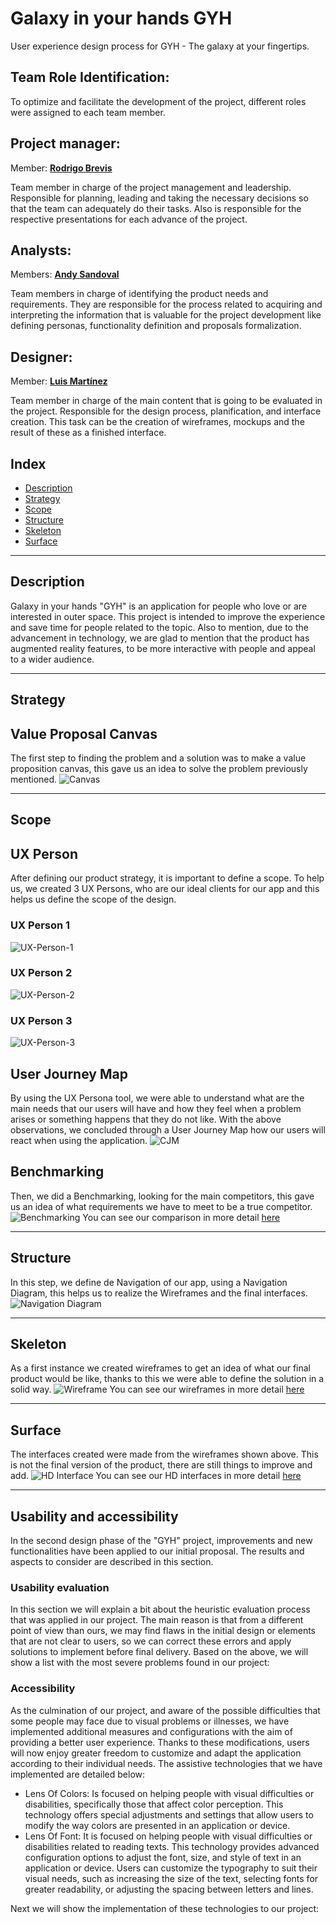 # Galaxy in your hands GYH
User experience design process for GYH - The galaxy at your fingertips.
## Team Role Identification:
To optimize and facilitate the development of the project, different roles were assigned to each team member.

## Project manager:
Member: [**Rodrigo Brevis**](https://github.com/R0drig0br)

Team member in charge of the project management and leadership. Responsible for planning, leading and taking the necessary decisions  so that the team can adequately do their tasks. Also is responsible for the respective presentations for each advance of the project.

## Analysts:
Members: [**Andy Sandoval**](https://github.com/andysandoval)

Team members in charge of identifying the product needs and requirements. They are responsible for the process related to acquiring and interpreting the information that is valuable for the project development like defining personas, functionality definition and proposals formalization.

## Designer:
Member: [**Luis Martínez**](https://github.com/LX699)

Team member in charge of the main content that is going to be evaluated in the project. Responsible for the design process, planification, and interface creation. This task can be the creation of wireframes, mockups and the result of these as a finished interface.

## Index
- [Description](#description)
- [Strategy](#strategy)
- [Scope](#scope)
- [Structure](#structure)
- [Skeleton](#skeleton)
- [Surface](#surface)

---
## Description
Galaxy in your hands "GYH" is an application for people who love or are interested in outer space. This project is intended to improve the experience and save time for people related to the topic. Also to mention, due to the advancement in technology, we are glad to mention that the product has augmented reality features, to be more interactive with people and appeal to a wider audience.

---
## Strategy
## Value Proposal Canvas
The first step to finding the problem and a solution was to make a value proposition canvas, this gave us an idea to solve the problem previously mentioned.
![Canvas](https://github.com/andysandoval/gyhapp-uxd/blob/bfb87d9be67619e30e6477e0f290a011cd081872/deliverables/Value%20Proposition%20Canvas/Value-Proposition-Canvas.png)

---
## Scope
## UX Person
After defining our product strategy, it is important to define a scope. To help us, we created 3 UX Persons, who are our ideal clients for our app and this helps us define the scope of the design.

### UX Person 1
![UX-Person-1](https://github.com/andysandoval/gyhapp-uxd/blob/bfb87d9be67619e30e6477e0f290a011cd081872/deliverables/UX%20Person/UX%20Person%201.png)
### UX Person 2
![UX-Person-2](https://github.com/andysandoval/gyhapp-uxd/blob/bfb87d9be67619e30e6477e0f290a011cd081872/deliverables/UX%20Person/UX%20Person%202.png)
### UX Person 3
![UX-Person-3](https://github.com/andysandoval/gyhapp-uxd/blob/bfb87d9be67619e30e6477e0f290a011cd081872/deliverables/UX%20Person/UX%20Person%203.png)

## User Journey Map
By using the UX Persona tool, we were able to understand what are the main needs that our users will have and how they feel when a problem arises or something happens that they do not like. With the above observations, we concluded through a User Journey Map how our users will react when using the application.
![CJM](https://github.com/andysandoval/gyhapp-uxd/blob/efc46408b8c28b6f5ba7e90f52fadcc77b4fc0c8/deliverables/User%20Journey%20Map/CJM.png)

## Benchmarking 
Then, we did a Benchmarking, looking for the main competitors, this gave us an idea of what requirements we have to meet to be a true competitor.
![Benchmarking](https://github.com/andysandoval/gyhapp-uxd/blob/2c3ca42973704d0d896dabaed50447038f3a6ea0/deliverables/Benchmarking/Benchmarking-V2.png)
You can see our comparison in more detail [here](https://github.com/andysandoval/gyhapp-uxd/tree/2c3ca42973704d0d896dabaed50447038f3a6ea0/deliverables/Benchmarking)

---
## Structure
In this step, we define de Navigation of our app, using a Navigation Diagram, this helps us to realize the Wireframes and the final interfaces.
![Navigation Diagram](https://github.com/andysandoval/gyhapp-uxd/blob/5c27f9aaa74fb325d5769d629068149b4d6a0d80/deliverables/Navigation%20Diagram/Navigation%20Diagram.png)

---
## Skeleton
As a first instance we created wireframes to get an idea of what our final product would be like, thanks to this we were able to define the solution in a solid way.
![Wireframe](https://github.com/andysandoval/gyhapp-uxd/blob/e62ab6463f9c20d980fe0624b9b186493992d209/deliverables/Wireframes/Full-Wireframe.png)
You can see our wireframes in more detail [here](https://github.com/andysandoval/gyhapp-uxd/tree/efc46408b8c28b6f5ba7e90f52fadcc77b4fc0c8/deliverables/Wireframes)

---
## Surface
The interfaces created were made from the wireframes shown above. This is not the final version of the product, there are still things to improve and add.
![HD Interface](https://github.com/andysandoval/gyhapp-uxd/blob/e62ab6463f9c20d980fe0624b9b186493992d209/deliverables/Interfaces%20HD/Full-HD-interface.png)
You can see our HD interfaces in more detail [here](https://github.com/andysandoval/gyhapp-uxd/tree/efc46408b8c28b6f5ba7e90f52fadcc77b4fc0c8/deliverables/Interfaces%20HD)

---
## Usability and accessibility
In the second design phase of the "GYH" project, improvements and new functionalities have been applied to our initial proposal. The results and aspects to consider are described in this section.

### Usability evaluation
In this section we will explain a bit about the heuristic evaluation process that was applied in our project. The main reason is that from a different point of view than ours, we may find flaws in the initial design or elements that are not clear to users, so we can correct these errors and apply solutions to implement before final delivery.
Based on the above, we will show a list with the most severe problems found in our project:


### Accessibility
As the culmination of our project, and aware of the possible difficulties that some people may face due to visual problems or illnesses, we have implemented additional measures and configurations with the aim of providing a better user experience. Thanks to these modifications, users will now enjoy greater freedom to customize and adapt the application according to their individual needs. 
The assistive technologies that we have implemented are detailed below:
- Lens Of Colors: Is focused on helping people with visual difficulties or disabilities, specifically those that affect color perception. This technology offers special adjustments and settings that allow users to modify the way colors are presented in an application or device.
- Lens Of Font: It is focused on helping people with visual difficulties or disabilities related to reading texts. This technology provides advanced configuration options to adjust the font, size, and style of text in an application or device. Users can customize the typography to suit their visual needs, such as increasing the size of the text, selecting fonts for greater readability, or adjusting the spacing between letters and lines.

Next we will show the implementation of these technologies to our project:


